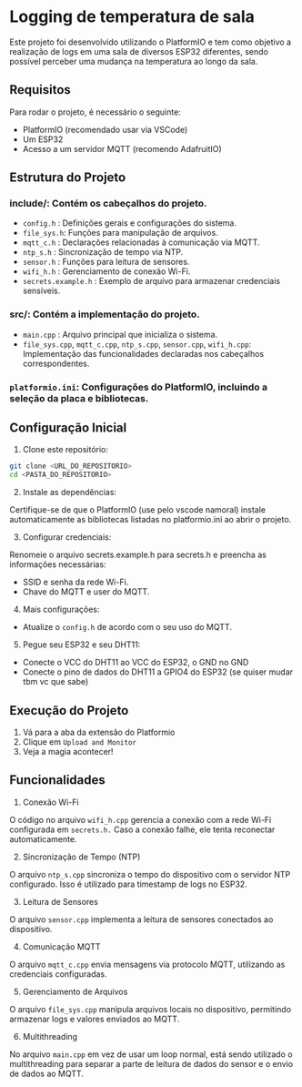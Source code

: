 # Logging de temperatura de sala

Este projeto foi desenvolvido utilizando o PlatformIO e tem como objetivo a realização de logs em uma sala de diversos ESP32 diferentes, sendo possível perceber uma mudança na temperatura ao longo da sala.

## Requisitos

Para rodar o projeto, é necessário o seguinte:

- PlatformIO (recomendado usar via VSCode)
- Um ESP32
- Acesso a um servidor MQTT (recomendo AdafruitIO)


## Estrutura do Projeto

### include/: Contém os cabeçalhos do projeto.

- `config.h`  : Definições gerais e configurações do sistema.
- `file_sys.h`: Funções para manipulação de arquivos.
- `mqtt_c.h`  : Declarações relacionadas à comunicação via MQTT.
- `ntp_s.h`   : Sincronização de tempo via NTP.
- `sensor.h`  : Funções para leitura de sensores.
- `wifi_h.h`  : Gerenciamento de conexão Wi-Fi.
- `secrets.example.h` : Exemplo de arquivo para armazenar credenciais sensíveis.

### src/: Contém a implementação do projeto.

- `main.cpp` : Arquivo principal que inicializa o sistema.
- `file_sys.cpp`, `mqtt_c.cpp`, `ntp_s.cpp`, `sensor.cpp`, `wifi_h.cpp`: Implementação das funcionalidades declaradas nos cabeçalhos correspondentes.

###  `platformio.ini`: Configurações do PlatformIO, incluindo a seleção da placa e bibliotecas.

## Configuração Inicial

1. Clone este repositório:

```bash
git clone <URL_DO_REPOSITORIO>
cd <PASTA_DO_REPOSITORIO>
```

2. Instale as dependências:

Certifique-se de que o PlatformIO (use pelo vscode namoral) instale automaticamente as bibliotecas listadas no platformio.ini ao abrir o projeto.

3. Configurar credenciais:

Renomeie o arquivo secrets.example.h para secrets.h e preencha as informações necessárias:

- SSID e senha da rede Wi-Fi.
- Chave do MQTT e user do MQTT.

4. Mais configurações:

- Atualize o `config.h` de acordo com o seu uso do MQTT.

5. Pegue seu ESP32 e seu DHT11:

- Conecte o VCC do DHT11 ao VCC do ESP32, o GND no GND
- Conecte o pino de dados do DHT11 a GPIO4 do ESP32 (se quiser mudar tbm vc que sabe)

## Execução do Projeto

1. Vá para a aba da extensão do Platformio
2. Clique em `Upload and Monitor`
3. Veja a magia acontecer!

## Funcionalidades

1. Conexão Wi-Fi

O código no arquivo `wifi_h.cpp` gerencia a conexão com a rede Wi-Fi configurada em `secrets.h.` Caso a conexão falhe, ele tenta reconectar automaticamente.

2. Sincronização de Tempo (NTP)

O arquivo `ntp_s.cpp` sincroniza o tempo do dispositivo com o servidor NTP configurado. Isso é utilizado para timestamp de logs no ESP32.

3. Leitura de Sensores

O arquivo `sensor.cpp` implementa a leitura de sensores conectados ao dispositivo.

4. Comunicação MQTT

O arquivo `mqtt_c.cpp` envia mensagens via protocolo MQTT, utilizando as credenciais configuradas.

5. Gerenciamento de Arquivos

O arquivo `file_sys.cpp` manipula arquivos locais no dispositivo, permitindo armazenar logs e valores enviados ao MQTT.

6. Multithreading

No arquivo `main.cpp` em vez de usar um loop normal, está sendo utilizado o multithreading para separar a parte de leitura de dados do sensor e o envio de dados ao MQTT.

